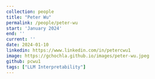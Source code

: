 ```yaml
---
collection: people
title: "Peter Wu"
permalink: /people/peter-wu
start: 'January 2024'
end: ''
current: ''
date: 2024-01-10
linkedin: https://www.linkedin.com/in/petercwu1
image: https://gchochla.github.io/images/peter-wu.jpeg
github: pcwu1
tags: ["LLM Interpretability"]
---
```

